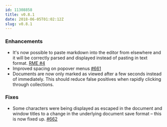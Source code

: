 ```yaml
---
id: 11308858
title: v0.8.1
date: 2018-06-05T01:02:12Z
slug: v0.8.1
---
```

    
### Enhancements

- It's now possible to paste markdown into the editor from elsewhere and it will be correctly parsed and displayed instead of pasting in text format. [RME #4](https://github.com/outline/rich-markdown-editor/issues/4)
- Improved spacing on popover menus [#661](https://github.com/outline/outline/issues/662)
- Documents are now only marked as viewed after a few seconds instead of immediately. This should reduce false positives when rapidly clicking through collections.

### Fixes

- Some characters were being displayed as escaped in the document and window titles to a change in the underlying document save format – this is now fixed up. [#662](https://github.com/outline/outline/pull/662)

      